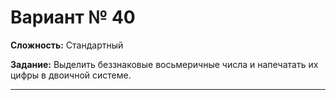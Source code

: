 # Вариант № 40
**Сложность:** Стандартный

**Задание:**  Выделить беззнаковые восьмеричные числа и напечатать их цифры в двоичной системе.

---